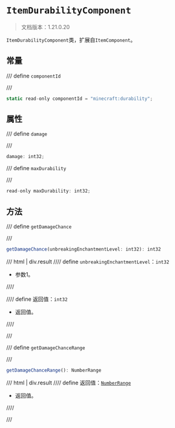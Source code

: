 # `ItemDurabilityComponent`

> 文档版本：1.21.0.20

`ItemDurabilityComponent`类，扩展自`ItemComponent`。

## 常量

/// define
`componentId`


///

```js
static read-only componentId = "minecraft:durability";
```


## 属性

/// define
`damage`


///

```js
damage: int32;
```


/// define
`maxDurability`


///

```js
read-only maxDurability: int32;
```


## 方法

/// define
`getDamageChance`


///

```js
getDamageChance(unbreakingEnchantmentLevel: int32): int32
```

/// html | div.result
//// define
`unbreakingEnchantmentLevel`：`int32`

- 参数1。


////

//// define
返回值：`int32`

- 返回值。


////

///


/// define
`getDamageChanceRange`


///

```js
getDamageChanceRange(): NumberRange
```

/// html | div.result
//// define
返回值：[`NumberRange`](../../../common/1.1.0/numberrange.md)

- 返回值。


////

///

